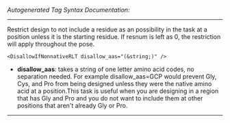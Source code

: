 _Autogenerated Tag Syntax Documentation:_

---
Restrict design to not include a residue as an possibility in the task at a position unless it is the starting residue. If resnum is left as 0, the restriction will apply throughout the pose.

```
<DisallowIfNonnativeRLT disallow_aas="(&string;)" />
```

-   **disallow_aas**: takes a string of one letter amino acid codes, no separation needed. For example disallow_aas=GCP would prevent Gly, Cys, and Pro from being designed unless they were the native amino acid at a position.This task is useful when you are designing in a region that has Gly and Pro and you do not want to include them at other positions that aren't already Gly or Pro.

---
